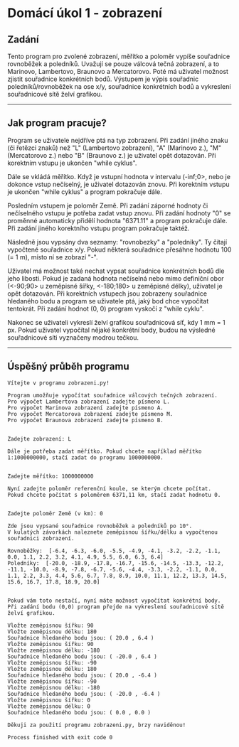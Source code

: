 # Domácí úkol 1 - zobrazení

## Zadání

Tento program pro zvolené zobrazení, měřítko a poloměr vypíše souřadnice rovnoběžek
a poledníků. Uvažují se pouze válcová tečná zobrazení, a to Marinovo, Lambertovo, 
Braunovo a Mercatorovo. Poté má uživatel možnost zjistit souřadnice konkrétních
bodů. Výstupem je výpis souřadnic poledníků/rovnoběžek na ose x/y, souřadnice
konkrétních bodů a vykreslení souřadnicové sítě želví grafikou.

************

## Jak program pracuje?

Program se uživatele nejdříve ptá na typ zobrazení. Při zadání jiného znaku (či
řetězci znaků) než "L" (Lambertovo zobrazení), "A" (Marinovo z.), "M" (Mercatorovo
z.) nebo "B" (Braunovo z.) je uživatel opět dotazován. Při korektním vstupu je 
ukončen "while cyklus".

Dále se vkládá měřítko. Když je vstupní hodnota v intervalu (-inf;0>, nebo je dokonce
vstup nečíselný, je uživatel dotazován znovu. Při korektním vstupu je 
ukončen "while cyklus" a program pokračuje dále.

Posledním vstupem je poloměr Země. Při zadání záporné hodnoty či nečíselného vstupu
je potřeba zadat vstup znovu. Při zadání hodnoty "0" se proměnné automaticky přidělí
hodnota "6371.11" a program pokračuje dále. Při zadání jiného korektního vstupu
program pokračuje taktéž.

Následně jsou vypsány dva seznamy: "rovnobezky" a "poledniky". Ty čítají vypočtené 
souřadnice x/y. Pokud některá souřadnice přesáhne hodnotu 100 (= 1 m), místo ní se 
zobrazí "-".

Uživatel má možnost také nechat vypsat souřadnice konkrétních bodů dle jeho libosti.
Pokud je zadaná hodnota nečíselná nebo mimo definiční obor (<-90;90> u zeměpisné šířky,
<-180;180> u zeměpisné délky), uživatel je opět dotazován. Při korektních vstupech
jsou zobrazeny souřadnice hledaného bodu a program se uživatele ptá, jaký bod chce
vypočítat tentokrát. Při zadání hodnot (0, 0) program vyskočí z "while cyklu".

Nakonec se uživateli vykreslí želví grafikou souřadnicová síť, kdy 1 mm = 1 px.
Pokud uživatel vypočítal nějaké konkrétní body, budou na výsledné souřadnicové síti 
vyznačeny modrou tečkou.

**********

## Úspěšný průběh programu

```
Vítejte v programu zobrazeni.py!

Program umožňuje vypočítat souřadnice válcových tečných zobrazení.
Pro výpočet Lambertova zobrazení zadejte písmeno L.
Pro výpočet Marinova zobrazení zadejte písmeno A.
Pro výpočet Mercatorova zobrazení zadejte písmeno M.
Pro výpočet Braunova zobrazení zadejte písmeno B.


Zadejte zobrazení: L

Dále je potřeba zadat měřítko. Pokud chcete například měřítko 1:1000000000, stačí zadat do programu 1000000000.


Zadejte měřítko: 1000000000

Nyní zadejte poloměr referenční koule, se kterým chcete počítat.
Pokud chcete počítat s poloměrem 6371,11 km, stačí zadat hodnotu 0.


Zadejte poloměr Země (v km): 0

Zde jsou vypsané souřadnice rovnoběžek a poledníků po 10°. 
V kulatých závorkách naleznete zeměpisnou šířku/délku a vypočtenou souřadnici zobrazení.

Rovnoběžky:  [-6.4, -6.3, -6.0, -5.5, -4.9, -4.1, -3.2, -2.2, -1.1, 0.0, 1.1, 2.2, 3.2, 4.1, 4.9, 5.5, 6.0, 6.3, 6.4]
Poledníky:  [-20.0, -18.9, -17.8, -16.7, -15.6, -14.5, -13.3, -12.2, -11.1, -10.0, -8.9, -7.8, -6.7, -5.6, -4.4, -3.3, -2.2, -1.1, 0.0, 1.1, 2.2, 3.3, 4.4, 5.6, 6.7, 7.8, 8.9, 10.0, 11.1, 12.2, 13.3, 14.5, 15.6, 16.7, 17.8, 18.9, 20.0]


Pokud vám toto nestačí, nyní máte možnost vypočítat konkrétní body.
Při zadání bodu (0,0) program přejde na vykreslení souřadnicové sítě želví grafikou.

Vložte zeměpisnou šířku: 90
Vložte zeměpisnou délku: 180
Souřadnice hledaného bodu jsou: ( 20.0 , 6.4 )
Vložte zeměpisnou šířku: 90
Vložte zeměpisnou délku: -180
Souřadnice hledaného bodu jsou: ( -20.0 , 6.4 )
Vložte zeměpisnou šířku: -90
Vložte zeměpisnou délku: 180
Souřadnice hledaného bodu jsou: ( 20.0 , -6.4 )
Vložte zeměpisnou šířku: -90
Vložte zeměpisnou délku: -180
Souřadnice hledaného bodu jsou: ( -20.0 , -6.4 )
Vložte zeměpisnou šířku: 0
Vložte zeměpisnou délku: 0
Souřadnice hledaného bodu jsou: ( 0.0 , 0.0 )

Děkuji za použití programu zobrazeni.py, brzy naviděnou!

Process finished with exit code 0
```

